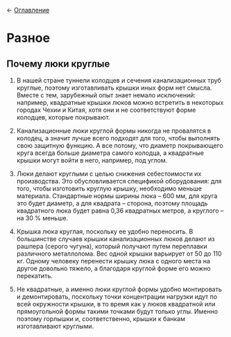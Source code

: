 ← [Оглавление](https://github.com/lutov/interview/blob/main/README.md)

# Разное

## Почему люки круглые

1. В нашей стране туннели колодцев и сечения канализационных труб круглые, поэтому изготавливать крышки иных форм нет смысла. Вместе с тем, зарубежный опыт знает немало исключений: например, квадратные крышки люков можно встретить в некоторых городах Чехии и Китая, хотя они и не соответствуют форме колодцев, которые покрывают.

2. Канализационные люки круглой формы никогда не провалятся в колодец, а значит лучше всего подходят для того, чтобы выполнять свою защитную функцию. А все потому, что диаметр покрывающего круга всегда больше диаметра самого колодца, а квадратные крышки могут войти в него, например, под углом.

3. Люки делают круглыми с целью снижения себестоимости их производства. Это обусловливается спецификой оборудования: для того, чтобы изготовить круглую крышку, необходимо меньше материала. Стандартные нормы ширины люка – 600 мм, для круга это будет диаметр, а для квадрата – сторона, поэтому площадь квадратного люка будет равна 0,36 квадратных метров, а круглого – на 30 % меньше.

4. Крышка люка круглая, поскольку ее удобно переносить. В большинстве случаев крышки канализационных люков делают из рашпера (серого чугуна), который получают путем переплавки различного металлолома. Вес одной крышки варьирует от 50 до 110 кг. Одному человеку перенести крышку люка с одного места на другое довольно тяжело, а благодаря круглой форме его можно перекатить.

5. Не квадратные, а именно люки круглой формы удобно монтировать и демонтировать, поскольку точки концентрации нагрузки идут по всей окружности крышки, в то время как у люков квадратной или прямоугольной формы такими точками будут только углы. Именно поэтому горлышки и, соответственно, крышки к банкам изготавливают круглыми.
